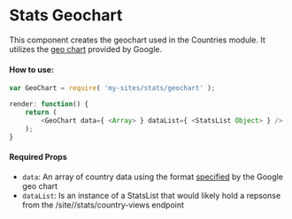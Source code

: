 Stats Geochart
================
This component creates the geochart used in the Countries module.  It utilizes the [geo chart](https://developers.google.com/chart/interactive/docs/gallery/geochart) provided by Google.

#### How to use:

```js
var GeoChart = require( 'my-sites/stats/geochart' );

render: function() {
    return (
  		<GeoChart data={ <Array> } dataList={ <StatsList Object> } />
    );
}
```

#### Required Props

* `data`: An array of country data using the format [specified](https://developers.google.com/chart/interactive/docs/gallery/geochart#Data_Format) by the Google geo chart
* `dataList`: Is an instance of a StatsList that would likely hold a repsonse from the /site/<siteID>/stats/country-views endpoint